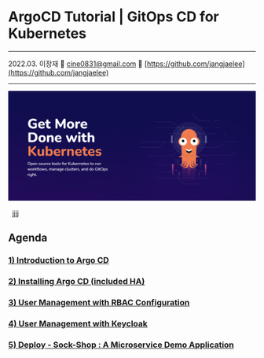 # ArgoCD Tutorial | GitOps CD for Kubernetes

---

2022.03. 이장재    📧 cine0831@gmail.com     📂 [https://github.com/jangjaelee](https://github.com/jangjaelee)

---

![ArgoCD_wallpapaer_3.png](https://github.com/jangjaelee/tutorials-argocd/blob/main/img/ArgoCD_wallpapaer_3.png)

&nbsp;
jjjj
## Agenda
### [**1) Introduction to Argo CD**](https://github.com/jangjaelee/tutorials-argocd/wiki/1\)-Introduction-to-Argo-CD)
### [**2) Installing Argo CD (included HA)**](https://github.com/jangjaelee/tutorials-argocd/wiki/2\)-Installing-Argo-CD-(included-HA))
### [**3) User Management with RBAC Configuration**](https://github.com/jangjaelee/tutorials-argocd/wiki/3\)-User-Management-with-RBAC-Configuration)
### [**4) User Management with Keycloak**](https://github.com/jangjaelee/tutorials-argocd/wiki/4\)-User-Management-with-Keycloak)
### [**5) Deploy - Sock-Shop : A Microservice Demo Application**](https://github.com/jangjaelee/tutorials-argocd/wiki/5\)-Deploy\--a-Sock-Shop-\(A-Microservice-Demo-Application\))
